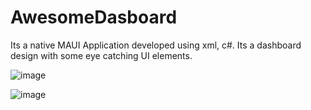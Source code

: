 # AwesomeDasboard
Its a native MAUI Application developed using xml, c#. Its a dashboard design with some eye catching UI elements.

![image](https://user-images.githubusercontent.com/20930410/204598010-99d27f4c-c14c-43f9-8618-376c4d87107d.png)

![image](https://user-images.githubusercontent.com/20930410/204598045-4b0f69e5-f883-4ba9-9266-f221fac8a771.png)
